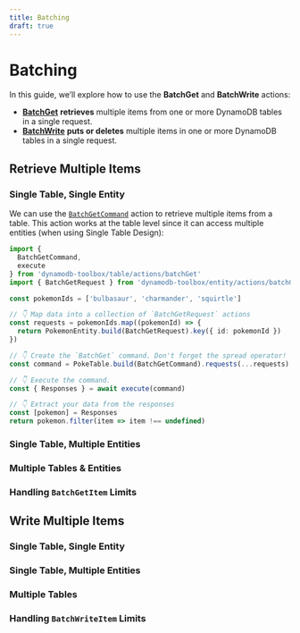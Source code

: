 ```yaml
---
title: Batching
draft: true
---
```


# Batching

In this guide, we’ll explore how to use the **BatchGet** and **BatchWrite** actions:

- [**BatchGet**](https://docs.aws.amazon.com/amazondynamodb/latest/APIReference/API_BatchGetItem.html) **retrieves** multiple items from one or more DynamoDB tables in a single request.
- [**BatchWrite**](https://docs.aws.amazon.com/amazondynamodb/latest/APIReference/API_BatchWriteItem.html) **puts or deletes** multiple items in one or more DynamoDB tables in a single request.

## Retrieve Multiple Items

### Single Table, Single Entity

We can use the [`BatchGetCommand`](../../2-tables/2-actions/5-batch-get/index.md) action to retrieve multiple items from a table. This action works at the table level since it can access multiple entities (when using Single Table Design):

```ts
import {
  BatchGetCommand,
  execute
} from 'dynamodb-toolbox/table/actions/batchGet'
import { BatchGetRequest } from 'dynamodb-toolbox/entity/actions/batchGet'

const pokemonIds = ['bulbasaur', 'charmander', 'squirtle']

// 👇 Map data into a collection of `BatchGetRequest` actions
const requests = pokemonIds.map((pokemonId) => {
  return PokemonEntity.build(BatchGetRequest).key({ id: pokemonId })
})

// 👇 Create the `BatchGet` command. Don't forget the spread operator!
const command = PokeTable.build(BatchGetCommand).requests(...requests)

// 👇 Execute the command.
const { Responses } = await execute(command)

// 👇 Extract your data from the responses
const [pokemon] = Responses
return pokemon.filter(item => item !== undefined)
```

### Single Table, Multiple Entities

### Multiple Tables & Entities

### Handling `BatchGetItem` Limits

## Write Multiple Items

### Single Table, Single Entity

### Single Table, Multiple Entities

### Multiple Tables

### Handling `BatchWriteItem` Limits
